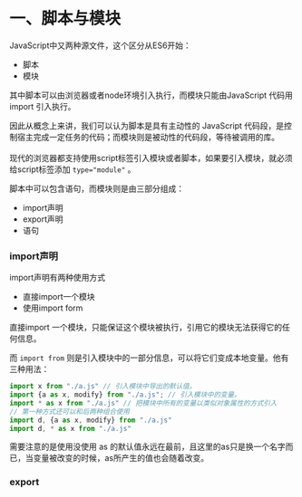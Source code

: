 
# 一、脚本与模块
JavaScript中又两种源文件，这个区分从ES6开始：

- 脚本
- 模块

其中脚本可以由浏览器或者node环境引入执行，而模块只能由JavaScript 代码用 import 引入执行。

因此从概念上来讲，我们可以认为脚本是具有主动性的 JavaScript 代码段，是控制宿主完成一定任务的代码；而模块则是被动性的代码段，等待被调用的库。<br /> <br />现代的浏览器都支持使用script标签引入模块或者脚本，如果要引入模块，就必须给script标签添加 `type="module"` 。

脚本中可以包含语句，而模块则是由三部分组成：

- import声明
- export声明
- 语句


### import声明
import声明有两种使用方式

- 直接import一个模块
- 使用import form

直接import 一个模块，只能保证这个模块被执行，引用它的模块无法获得它的任何信息。

而 `import from` 则是引入模块中的一部分信息，可以将它们变成本地变量。他有三种用法：
```javascript
import x from "./a.js" // 引入模块中导出的默认值。
import {a as x, modify} from "./a.js"; // 引入模块中的变量。
import * as x from "./a.js" // 把模块中所有的变量以类似对象属性的方式引入
// 第一种方式还可以和后两种组合使用
import d, {a as x, modify} from "./a.js"
import d, * as x from "./a.js"
```
需要注意的是使用没使用 as 的默认值永远在最前，且这里的as只是换一个名字而已，当变量被改变的时候，as所产生的值也会随着改变。


### export


